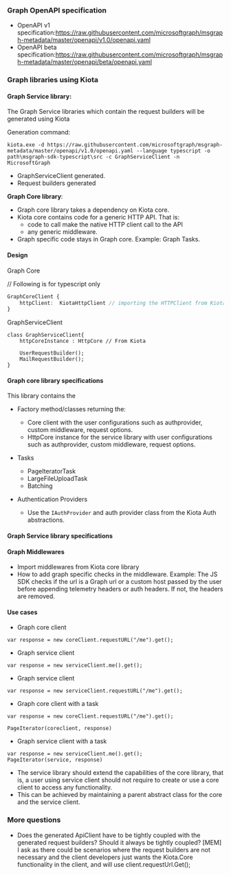 ### Graph OpenAPI specification

- OpenAPI v1 specification:https://raw.githubusercontent.com/microsoftgraph/msgraph-metadata/master/openapi/v1.0/openapi.yaml
- OpenAPI beta specification:https://raw.githubusercontent.com/microsoftgraph/msgraph-metadata/master/openapi/beta/openapi.yaml

### Graph libraries using Kiota

#### Graph Service library:

The Graph Service libraries which contain the request builders will be generated using Kiota

Generation command:
```
kiota.exe -d https://raw.githubusercontent.com/microsoftgraph/msgraph-metadata/master/openapi/v1.0/openapi.yaml --language typescript -o path\msgraph-sdk-typescript\src -c GraphServiceClient -n MicrosoftGraph
```
- GraphServiceClient generated.
- Request builders generated

**Graph Core library**:

 - Graph core library takes a dependency on Kiota core.
 - Kiota core contains code for a generic HTTP API. That is:
    - code to call make the native HTTP client call to the API
    - any generic middleware.
 - Graph specific code stays in Graph core. Example: Graph Tasks.

#### Design


Graph Core

// Following is for typescript only
``` typescript
GraphCoreClient {
    httpClient:  KiotaHttpClient // importing the HTTPClient from Kiota core library
}
```

GraphServiceClient
```
class GraphServiceClient{
    httpCoreInstance : HttpCore // From Kiota

    UserRequestBuilder();
    MailRequestBuilder();
}

```

#### Graph core library specifications

This library contains the
- Factory method/classes returning the:
    - Core client with the user configurations such as authprovider, custom middleware, request options.
    - HttpCore instance for the service library with user configurations such as authprovider, custom middleware, request options.

- Tasks
    - PageIteratorTask
    - LargeFileUploadTask
    - Batching

- Authentication Providers
    - Use the `IAuthProvider` and  auth provider class from the Kiota Auth abstractions.


#### Graph Service library specifications


#### Graph Middlewares

- Import middlewares from Kiota core library
- How to add graph specific checks in the middleware. Example: The JS SDK checks if the url is a Graph url or a custom host passed by the user before appending telemetry headers or auth headers. If not, the headers are removed.


#### Use cases

- Graph core client



```
var response = new coreClient.requestURL("/me").get();
```

- Graph service client

```
var response = new serviceClient.me().get();
```

- Graph service client

```
var response = new serviceClient.requestURL("/me").get();
```

- Graph core client with a task

```
var response = new coreClient.requestURL("/me").get();

PageIterator(coreclient, response)
```

- Graph service client with a task

```
var response = new serviceClient.me().get();
PageIterator(service, response)
```

- The service library should extend the capabilities of the core library, that is, a user using service client should not require to create or use a core client to access any functionality. 
- This can be achieved by maintaining a parent abstract class for the core and the service client.

### More questions

- Does the generated ApiClient have to be tightly coupled with the generated request builders? Should it always be tightly coupled? [MEM] I ask as there could be scenarios where the request builders are not necessary and the client developers just wants the Kiota.Core functionality in the client, and will use client.requestUrl<Response>.Get();

